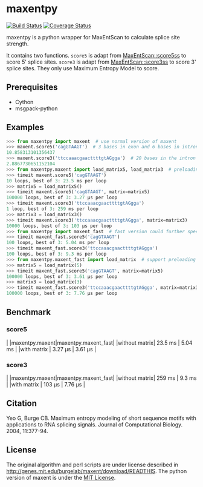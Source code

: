 # maxentpy

[![Build Status](https://travis-ci.org/kepbod/maxentpy.svg?branch=master)](https://travis-ci.org/kepbod/maxentpy)
[![Coverage Status](https://coveralls.io/repos/github/kepbod/maxentpy/badge.svg)](https://coveralls.io/github/kepbod/maxentpy)

maxentpy is a python wrapper for MaxEntScan to calculate splice site strength.

It contains two functions. `score5` is adapt from [MaxEntScan::score5ss](http://genes.mit.edu/burgelab/maxent/Xmaxentscan_scoreseq.html) to score 5' splice sites. `score3` is adapt from [MaxEntScan::score3ss](http://genes.mit.edu/burgelab/maxent/Xmaxentscan_scoreseq_acc.html) to score 3' splice sites. They only use Maximum Entropy Model to score.

## Prerequisites

* Cython
* msgpack-python

## Examples

```python
>>> from maxentpy import maxent  # use normal version of maxent
>>> maxent.score5('cagGTAAGT')  # 3 bases in exon and 6 bases in intron
10.858313101356437
>>> maxent.score3('ttccaaacgaacttttgtAGgga')  # 20 bases in the intron and 3 base in the exon
2.8867730651152104
>>> from maxentpy.maxent import load_matrix5, load_matrix3  # preloading matrix will speed up
>>> timeit maxent.score5('cagGTAAGT')
10 loops, best of 3: 23.5 ms per loop
>>> matrix5 = load_matrix5()
>>> timeit maxent.score5('cagGTAAGT', matrix=matrix5)
100000 loops, best of 3: 3.27 µs per loop
>>> timeit maxent.score3('ttccaaacgaacttttgtAGgga')
1 loop, best of 3: 259 ms per loop
>>> matrix3 = load_matrix3()
>>> timeit maxent.score3('ttccaaacgaacttttgtAGgga', matrix=matrix3)
10000 loops, best of 3: 103 µs per loop
>>> from maxentpy import maxent_fast  # fast version could further speed up
>>> timeit maxent_fast.score5('cagGTAAGT')
100 loops, best of 3: 5.04 ms per loop
>>> timeit maxent_fast.score3('ttccaaacgaacttttgtAGgga')
100 loops, best of 3: 9.3 ms per loop
>>> from maxentpy.maxent_fast import load_matrix  # support preloading matrix
>>> matrix5 = load_matrix(5)
>>> timeit maxent_fast.score5('cagGTAAGT', matrix=matrix5)
100000 loops, best of 3: 3.61 µs per loop
>>> matrix3 = load_matrix(3)
>>> timeit maxent_fast.score3('ttccaaacgaacttttgtAGgga', matrix=matrix3)
100000 loops, best of 3: 7.76 µs per loop
```

## Benchmark

### score5

|              |maxentpy.maxent|maxentpy.maxent_fast|
|without matrix|     23.5 ms   |   5.04 ms          |
|with matrix   |     3.27 µs   |   3.61 µs          |

### score3

|              |maxentpy.maxent|maxentpy.maxent_fast|
|without matrix|     259 ms    |   9.3 ms           |
|with matrix   |     103 µs    |   7.76 µs          |

## Citation

Yeo G, Burge CB. Maximum entropy modeling of short sequence motifs with applications to RNA splicing signals. Journal of Computational Biology. 2004, 11:377-94.

## License

The original algorithm and perl scripts are under license described in http://genes.mit.edu/burgelab/maxent/download/READTHIS.
The python version of maxent is under the [MIT License](https://opensource.org/licenses/MIT).

